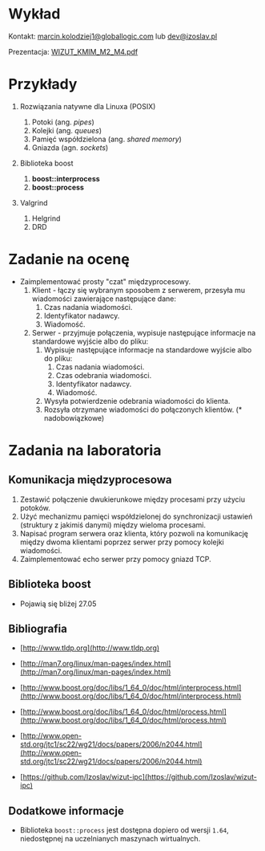 # Wykład
Kontakt: [marcin.kolodziej1@globallogic.com](mailto:marcin.kolodziej1@globallogic.com) lub [dev@izoslav.pl](mailto:dev@izoslav.pl)

Prezentacja: [WIZUT_KMIM_M2_M4.pdf](https://github.com/Izoslav/wizut-ipc/raw/master/WIZUT_KMIM_M2_M4.pdf)

# Przykłady
1. Rozwiązania natywne dla Linuxa (POSIX)
    1. Potoki (ang. _pipes_)
    2. Kolejki (ang. _queues_)
    3. Pamięć współdzielona (ang. _shared memory_)
    4. Gniazda (agn. _sockets_)

2. Biblioteka boost
    1. __boost::interprocess__
    2. __boost::process__

3. Valgrind
    1. Helgrind
    2. DRD

# Zadanie na ocenę

- Zaimplementować prosty "czat" międzyprocesowy.
    1. Klient - łączy się wybranym sposobem z serwerem, przesyła mu wiadomości zawierające następujące dane:
        1. Czas nadania wiadomości.
        2. Identyfikator nadawcy.
        3. Wiadomość.
    2. Serwer - przyjmuje połączenia, wypisuje następujące informacje na standardowe wyjście albo do pliku:
        1. Wypisuje następujące informacje na standardowe wyjście albo do pliku:
            1. Czas nadania wiadomości.
            2. Czas odebrania wiadomości.
            3. Identyfikator nadawcy.
            4. Wiadomość.
        2. Wysyła potwierdzenie odebrania wiadomości do klienta.
        3. Rozsyła otrzymane wiadomości do połączonych klientów. (* nadobowiązkowe)

# Zadania na laboratoria
## Komunikacja międzyprocesowa
1. Zestawić połączenie dwukierunkowe między procesami przy użyciu potoków.
2. Użyć mechanizmu pamięci współdzielonej do synchronizacji ustawień (struktury z jakimiś danymi) między wieloma procesami.
3. Napisać program serwera oraz klienta, który pozwoli na komunikację między dwoma klientami poprzez serwer przy pomocy kolejki wiadomości.
4. Zaimplementować echo serwer przy pomocy gniazd TCP.

## Biblioteka boost
- Pojawią się bliżej 27.05

## Bibliografia
- [http://www.tldp.org](http://www.tldp.org)
- [http://man7.org/linux/man-pages/index.html](http://man7.org/linux/man-pages/index.html)
- [http://www.boost.org/doc/libs/1_64_0/doc/html/interprocess.html](http://www.boost.org/doc/libs/1_64_0/doc/html/interprocess.html)
- [http://www.boost.org/doc/libs/1_64_0/doc/html/process.html](http://www.boost.org/doc/libs/1_64_0/doc/html/process.html)
- [http://www.open-std.org/jtc1/sc22/wg21/docs/papers/2006/n2044.html](http://www.open-std.org/jtc1/sc22/wg21/docs/papers/2006/n2044.html)

- [https://github.com/Izoslav/wizut-ipc](https://github.com/Izoslav/wizut-ipc)


## Dodatkowe informacje
- Biblioteka `boost::process` jest dostępna dopiero od wersji `1.64`, niedostępnej na uczelnianych maszynach wirtualnych.
